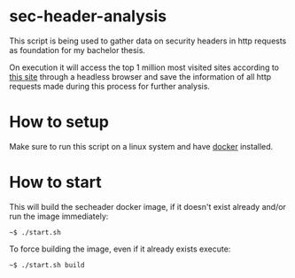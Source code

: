 # sec-header-analysis

This script is being used to gather data on security headers in http requests as foundation for my bachelor thesis.

On execution it will access the top 1 million most visited sites according to [this site](https://tranco-list.eu/) through a headless browser and save the information of all http requests made during this process for further analysis.

# How to setup

Make sure to run this script on a linux system and have [docker](https://docs.docker.com/engine/install/) installed.

# How to start

This will build the secheader docker image, if it doesn't exist already and/or run the image immediately:
```console
~$ ./start.sh
```

To force building the image, even if it already exists execute:
```console
~$ ./start.sh build
```
